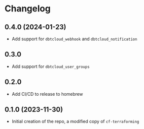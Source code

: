 # Changelog

## 0.4.0 (2024-01-23)

- Add support for `dbtcloud_webhook` and `dbtcloud_notification`

## 0.3.0

- Add support for `dbtcloud_user_groups`

## 0.2.0

- Add CI/CD to release to homebrew

## 0.1.0 (2023-11-30)

- Initial creation of the repo, a modified copy of `cf-terraforming`

